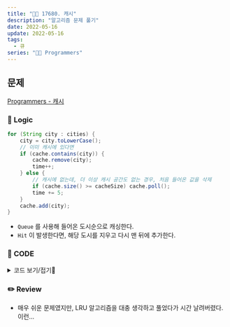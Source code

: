```yaml
---
title: "👩‍💻 17680. 캐시"
description: "알고리즘 문제 풀기"
date: 2022-05-16
update: 2022-05-16
tags:
  - 큐
series: "👩‍💻 Programmers"
---
```


## 문제
[Programmers - 캐시](https://programmers.co.kr/learn/courses/30/lessons/17680)

### 📍 **Logic**

```java
for (String city : cities) {
    city = city.toLowerCase();
    // 이미 캐시에 있다면
    if (cache.contains(city)) {
        cache.remove(city);
        time++;
    } else {
        // 캐시에 없는데, 더 이상 캐시 공간도 없는 경우, 처음 들어온 값을 삭제
        if (cache.size() >= cacheSize) cache.poll();
        time += 5;
    }
    cache.add(city);
}
```
- `Queue` 를 사용해 들어온 도시순으로 캐싱한다.
- `Hit` 이 발생한다면, 해당 도시를 지우고 다시 맨 뒤에 추가한다.

### 📄 **CODE**

<details>
  <summary>코드 보기/접기💫</summary>
    <div markdown="1">

	import java.util.*;

    class Solution {
        // 도시 이름이 들어온 순서를 저장하기 위한 큐
        Queue<String> cache = new LinkedList<>();

        public int solution(int cacheSize, String[] cities) {
            int time = 0;
            
            // cacheSize가 0이면 캐시 힛이 발생하지 않음
            if (cacheSize == 0) return cities.length * 5;
            
            for (String city : cities) {
                city = city.toLowerCase();
                // 이미 캐시에 있다면
                if (cache.contains(city)) {
                    cache.remove(city);
                    time++;
                } else {
                    // 캐시에 없는데, 더 이상 캐시 공간도 없는 경우, 처음 들어온 값을 삭제
                    if (cache.size() >= cacheSize) cache.poll();
                    time += 5;
                }
                cache.add(city);
            }
            
            return time;
        }
    }
  	</div>
</details>

### ✏️ **Review**
- 매우 쉬운 문제였지만, LRU 알고리즘을 대충 생각하고 풀었다가 시간 날려버렸다. 이런...
